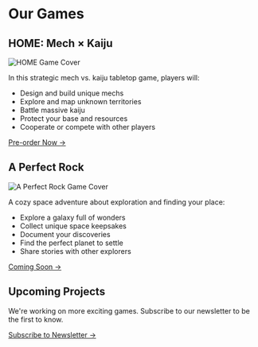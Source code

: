 # Our Games

## HOME: Mech × Kaiju
![HOME Game Cover](/assets/home-cover.jpg)

In this strategic mech vs. kaiju tabletop game, players will:
- Design and build unique mechs
- Explore and map unknown territories
- Battle massive kaiju
- Protect your base and resources
- Cooperate or compete with other players

[Pre-order Now →](https://store.deepdarkgames.com/home)

## A Perfect Rock
![A Perfect Rock Game Cover](/assets/perfect-rock-cover.jpg)

A cozy space adventure about exploration and finding your place:
- Explore a galaxy full of wonders
- Collect unique space keepsakes
- Document your discoveries
- Find the perfect planet to settle
- Share stories with other explorers

[Coming Soon →](https://store.deepdarkgames.com/perfect-rock)

## Upcoming Projects

We're working on more exciting games. Subscribe to our newsletter to be the first to know.

[Subscribe to Newsletter →](#newsletter) 